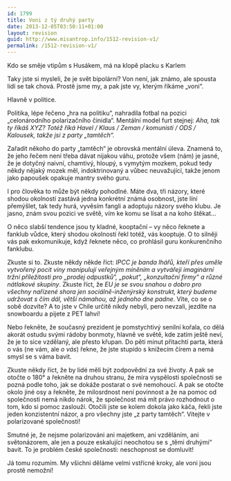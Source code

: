 ```yaml
---
id: 1799
title: Voni z tý druhý party
date: 2013-12-05T03:50:11+01:00
layout: revision
guid: http://www.misantrop.info/1512-revision-v1/
permalink: /1512-revision-v1/
---
```

Kdo se směje vtipům s Husákem, má na klopě placku s Karlem

<!--more-->

Taky jste si mysleli, že je svět bipolární? Von není, jak známo, ale spousta lidí se tak chová. Prostě jsme my, a pak jste vy, kterým říkáme &#8222;voni&#8220;.

Hlavně v politice.

Politika, lépe řečeno &#8222;hra na politiku&#8220;, nahradila fotbal na pozici &#8222;celonárodního polarizačního činidla&#8220;. Mentální model furt stejnej: _Aha, tak ty říkáš XYZ? Totéž říká Havel / Klaus / Zeman / komunisti / ODS / Kalousek, takže jsi z party &#8222;tamtěch&#8220;._

Zařadit někoho do party &#8222;tamtěch&#8220; je obrovská mentální úleva. Znamená to, že jeho řečem není třeba dávat nijakou váhu, protože všem (nám) je jasné, že je dotyčný naivní, chamtivý, hloupý, s vymytým mozkem, pokud tedy někdy nějaký mozek měl, indoktrinovaný a vůbec neuvažující, takže jenom jako papoušek opakuje mantry svého guru.

I pro člověka to může být někdy pohodlné. Máte dva, tři názory, které shodou okolností zastává jedna konkrétní známá osobnost, jste líní přemýšlet, tak tedy hurá, vyvěsím fangli a adoptuju názory svého klubu. Je jasno, znám svou pozici ve světě, vím ke komu se lísat a na koho štěkat&#8230;

O něco slabší tendence jsou ty kladné, kooptační &#8211; vy něco řeknete a fanklub vůdce, který shodou okolností řekl totéž, vás kooptuje. O to silněji vás pak exkomunikuje, když řeknete něco, co prohlásil guru konkurenčního fanklubu.

Zkuste si to. Zkuste někdy někde říct: _IPCC je banda lhářů, kteří přes uměle vytvořený pocit viny manipulují veřejným míněním a vytvářejí imaginární tržní příležitosti pro &#8222;prodej odpustků&#8220;, &#8222;pokut&#8220;, &#8222;konzultační firmy&#8220; a různé nátlakové skupiny_. Zkuste říct, že _EU je se svou snahou o dobro pro všechny nařízené shora jen sociálně-inženýrský konstrukt, který budeme udržovat s čím dál, větší námahou, až jednoho dne padne_. Víte, co se o sobě dozvíte? A to jste v Chile určitě nikdy nebyli, pero nevzali, jezdíte na snowboardu a pijete z PET lahví!

Nebo řekněte, že současný prezident je pomstychtivý senilní kořala, co dělá akorát ostudu svými rádoby bonmoty, hlavně ve světě, kde zatím ještě neví, že je to sice vzdělaný, ale přesto křupan. Do pěti minut přitachtí parta, která o vás (ne vám, ale _o vás_) řekne, že jste stupído s knížecím čírem a nemá smysl se s váma bavit.

Zkuste někdy říct, že by lidé měli být zodpovědní za své životy. A pak se otočte o 180° a řekněte na druhou stranu, že míra vyspělosti společnosti se pozná podle toho, jak se dokáže postarat o své nemohoucí. A pak se otočte okolo jiné osy a řekněte, že milosrdnost není povinnost a že na pomoc od společnosti nemá nikdo nárok, že společnost má mít právo rozhodnout o tom, kdo si pomoc zaslouží. Otočili jste se kolem dokola jako káča, řekli jste jeden konzistentní názor, a pro všechny jste &#8222;z party tamtěch&#8220;. Vítejte v polarizované společnosti!

Smutné je, že nejsme polarizováni ani majetkem, ani vzděláním, ani světonázorem, ale jen a pouze eskalující neochotou se s &#8222;těmi druhými&#8220; bavit. To je problém české společnosti: neschopnost se domluvit!

Já tomu rozumím. My všichni děláme velmi vstřícné kroky, ale voni jsou prostě nemožní!